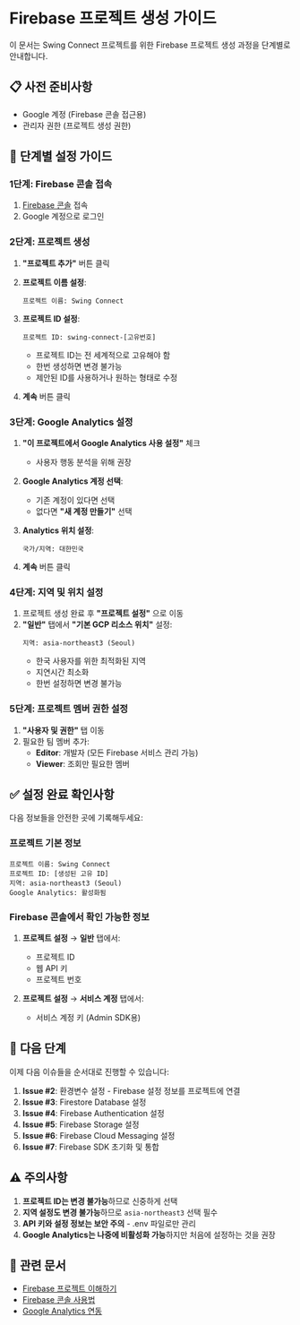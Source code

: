 # Firebase 프로젝트 생성 가이드

이 문서는 Swing Connect 프로젝트를 위한 Firebase 프로젝트 생성 과정을 단계별로 안내합니다.

## 📋 사전 준비사항

- Google 계정 (Firebase 콘솔 접근용)
- 관리자 권한 (프로젝트 생성 권한)

## 🚀 단계별 설정 가이드

### 1단계: Firebase 콘솔 접속

1. [Firebase 콘솔](https://console.firebase.google.com/) 접속
2. Google 계정으로 로그인

### 2단계: 프로젝트 생성

1. **"프로젝트 추가"** 버튼 클릭
2. **프로젝트 이름 설정**:
   ```
   프로젝트 이름: Swing Connect
   ```

3. **프로젝트 ID 설정**:
   ```
   프로젝트 ID: swing-connect-[고유번호]
   ```
   - 프로젝트 ID는 전 세계적으로 고유해야 함
   - 한번 생성하면 변경 불가능
   - 제안된 ID를 사용하거나 원하는 형태로 수정

4. **계속** 버튼 클릭

### 3단계: Google Analytics 설정

1. **"이 프로젝트에서 Google Analytics 사용 설정"** 체크
   - 사용자 행동 분석을 위해 권장

2. **Google Analytics 계정 선택**:
   - 기존 계정이 있다면 선택
   - 없다면 **"새 계정 만들기"** 선택

3. **Analytics 위치 설정**:
   ```
   국가/지역: 대한민국
   ```

4. **계속** 버튼 클릭

### 4단계: 지역 및 위치 설정

1. 프로젝트 생성 완료 후 **"프로젝트 설정"** 으로 이동
2. **"일반"** 탭에서 **"기본 GCP 리소스 위치"** 설정:
   ```
   지역: asia-northeast3 (Seoul)
   ```
   - 한국 사용자를 위한 최적화된 지역
   - 지연시간 최소화
   - 한번 설정하면 변경 불가능

### 5단계: 프로젝트 멤버 권한 설정

1. **"사용자 및 권한"** 탭 이동
2. 필요한 팀 멤버 추가:
   - **Editor**: 개발자 (모든 Firebase 서비스 관리 가능)
   - **Viewer**: 조회만 필요한 멤버

## ✅ 설정 완료 확인사항

다음 정보들을 안전한 곳에 기록해두세요:

### 프로젝트 기본 정보
```
프로젝트 이름: Swing Connect
프로젝트 ID: [생성된 고유 ID]
지역: asia-northeast3 (Seoul)
Google Analytics: 활성화됨
```

### Firebase 콘솔에서 확인 가능한 정보
1. **프로젝트 설정** → **일반** 탭에서:
   - 프로젝트 ID
   - 웹 API 키
   - 프로젝트 번호

2. **프로젝트 설정** → **서비스 계정** 탭에서:
   - 서비스 계정 키 (Admin SDK용)

## 🔄 다음 단계

이제 다음 이슈들을 순서대로 진행할 수 있습니다:

1. **Issue #2**: 환경변수 설정 - Firebase 설정 정보를 프로젝트에 연결
2. **Issue #3**: Firestore Database 설정
3. **Issue #4**: Firebase Authentication 설정
4. **Issue #5**: Firebase Storage 설정
5. **Issue #6**: Firebase Cloud Messaging 설정
6. **Issue #7**: Firebase SDK 초기화 및 통합

## ⚠️ 주의사항

1. **프로젝트 ID는 변경 불가능**하므로 신중하게 선택
2. **지역 설정도 변경 불가능**하므로 `asia-northeast3` 선택 필수
3. **API 키와 설정 정보는 보안 주의** - .env 파일로만 관리
4. **Google Analytics는 나중에 비활성화 가능**하지만 처음에 설정하는 것을 권장

## 🔗 관련 문서

- [Firebase 프로젝트 이해하기](https://firebase.google.com/docs/projects/learn-more)
- [Firebase 콘솔 사용법](https://firebase.google.com/docs/console)
- [Google Analytics 연동](https://firebase.google.com/docs/analytics)